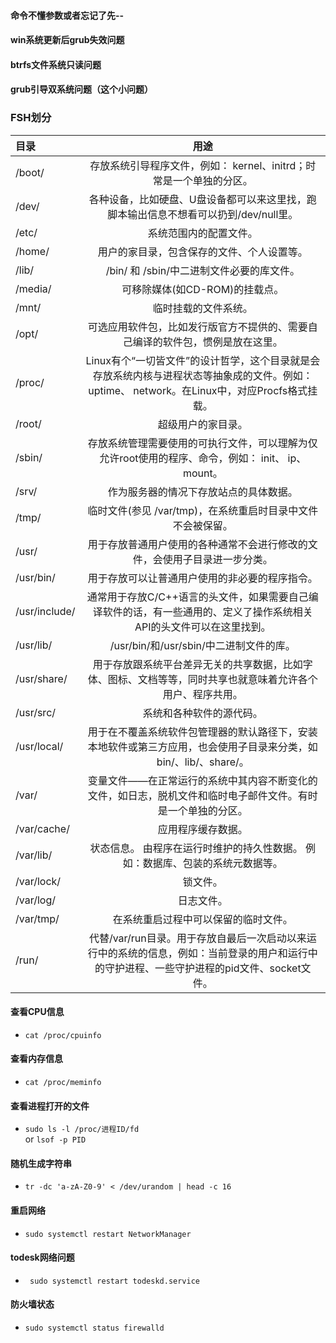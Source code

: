 #### 命令不懂参数或者忘记了先--


#### win系统更新后grub失效问题
#### btrfs文件系统只读问题
#### grub引导双系统问题（这个小问题）


### FSH划分
| 目录     |                    用途                    |
| :----- | :--------------------------------------: |
| /boot/ | 存放系统引导程序文件，例如： kernel、initrd；时常是一个单独的分区。 |
/dev/	| 各种设备，比如硬盘、U盘设备都可以来这里找，跑脚本输出信息不想看可以扔到/dev/null里。
/etc/	| 系统范围内的配置文件。
/home/	| 用户的家目录，包含保存的文件、个人设置等。
/lib/	| /bin/ 和 /sbin/中二进制文件必要的库文件。
/media/	| 可移除媒体(如CD-ROM)的挂载点。
/mnt/	| 临时挂载的文件系统。
/opt/	| 可选应用软件包，比如发行版官方不提供的、需要自己编译的软件包，惯例是放在这里。
/proc/	| Linux有个“一切皆文件”的设计哲学，这个目录就是会存放系统内核与进程状态等抽象成的文件。例如：uptime、 network。在Linux中，对应Procfs格式挂载。
/root/	| 超级用户的家目录。
/sbin/	| 存放系统管理需要使用的可执行文件，可以理解为仅允许root使用的程序、命令，例如： init、 ip、 mount。
/srv/	| 作为服务器的情况下存放站点的具体数据。
/tmp/	| 临时文件(参见 /var/tmp)，在系统重启时目录中文件不会被保留。
/usr/	| 用于存放普通用户使用的各种通常不会进行修改的文件，会使用子目录进一步分类。
/usr/bin/	| 用于存放可以让普通用户使用的非必要的程序指令。
/usr/include/	| 通常用于存放C/C++语言的头文件，如果需要自己编译软件的话，有一些通用的、定义了操作系统相关API的头文件可以在这里找到。
/usr/lib/	| /usr/bin/和/usr/sbin/中二进制文件的库。
/usr/share/	| 用于存放跟系统平台差异无关的共享数据，比如字体、图标、文档等等，同时共享也就意味着允许各个用户、程序共用。
/usr/src/	| 系统和各种软件的源代码。
/usr/local/	| 用于在不覆盖系统软件包管理器的默认路径下，安装本地软件或第三方应用，也会使用子目录来分类，如bin/、lib/、share/。
/var/	| 变量文件——在正常运行的系统中其内容不断变化的文件，如日志，脱机文件和临时电子邮件文件。有时是一个单独的分区。
/var/cache/	| 应用程序缓存数据。
/var/lib/	| 状态信息。 由程序在运行时维护的持久性数据。 例如：数据库、包装的系统元数据等。
/var/lock/	| 锁文件。
/var/log/	| 日志文件。
/var/tmp/	| 在系统重启过程中可以保留的临时文件。
/run/	| 代替/var/run目录。用于存放自最后一次启动以来运行中的系统的信息，例如：当前登录的用户和运行中的守护进程、一些守护进程的pid文件、socket文件。

#### 查看CPU信息
- ``` cat /proc/cpuinfo ```
#### 查看内存信息
- ``` cat /proc/meminfo ```
#### 查看进程打开的文件
- ``` sudo ls -l /proc/进程ID/fd ``` <br>
or ```lsof -p PID ```
#### 随机生成字符串
- ```tr -dc 'a-zA-Z0-9' < /dev/urandom | head -c 16 ```

#### 重启网络
- ``` sudo systemctl restart NetworkManager ```

#### todesk网络问题
- ``` sudo systemctl restart todeskd.service```

#### 防火墙状态
- ``` sudo systemctl status firewalld ```
